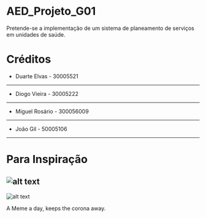# AED_Projeto_G01
Pretende-se a implementação de um sistema de planeamento de serviços em unidades de saúde.

# Créditos

* Duarte Elvas - 30005521
---
* Diogo Vieira - 30005222
---
* Miguel Rosário - 300056009
---
* João Gil - 50005106
---

# Para Inspiração

![alt text](https://i.imgflip.com/2adba8.jpg "A Meme a day, kepps the corona away")
---
![alt text](https://encrypted-tbn0.gstatic.com/images?q=tbn%3AANd9GcSBmw7GpkCJdp1tnT9zdjtuVd_iaGmODkwKcJ6q14ULCi8hj8_B&usqp=CAU "A Meme a day, kepps the corona away")


A Meme a day, keeps the corona away.


